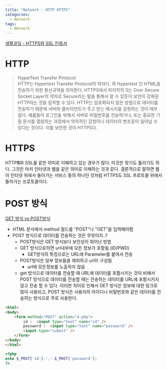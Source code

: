 ```yaml
---
title: "Network - HTTP HTTPS"
categories:
  - Network
tags:
  - Network
---
```


[생활코딩 - HTTPS와 SSL 인증서](https://opentutorials.org/course/228/4894)

# HTTP
> HyperText Transfer Protocol  
HTTP는 Hypertext Transfer Protocol의 약자다. 즉 Hypertext 인 HTML을 전송하기 위한 통신규약을 의미한다. HTTPS에서 마지막의 S는 Over Secure Socket Layer의 약자로 Secure라는 말을 통해서 알 수 있듯이 보안이 강화된 HTTP라는 것을 짐작할 수 있다. HTTP는 암호화되지 않은 방법으로 데이터를 전송하기 때문에 서버와 클라이언트가 주고 받는 메시지를 감청하는 것이 매우 쉽다. 예를들어 로그인을 위해서 서버로 비밀번호를 전송하거나, 또는 중요한 기밀 문서를 열람하는 과정에서 악의적인 감청이나 데이터의 변조등이 일어날 수 있다는 것이다. 이를 보안한 것이 HTTPS다.


# HTTPS
HTTP**S**와 SSL를 같은 의미로 이해하고 있는 경우가 많다. 이것은 맞기도 틀리기도 하다. 그것은 마치 인터넷과 웹을 같은 의미로 이해하는 것과 같다. 결론적으로 말하면 웹이 인터넷 위에서 돌아가는 서비스 중의 하나인 것처럼 HTTPS도 SSL 프로토콜 위에서 돌아가는 프로토콜이다.


# POST 방식
[GET 방식 vs POST방식](https://opentutorials.org/module/6/5125)

- HTML 문서에서 method 필드를 "POST"나 "GET"을 입력해야함
- POST 방식으로 데이터를 전송하는 것은 무엇이지..?
  - POST방식은 GET 방식보다 보안성이 뛰어난 방법
  - GET 방식으로하면 url내부에 모든 정보가 포함됨 (ID/PWD)
    - GET방식의 특징으로는 URL에 Parameter를 붙여서 전송
  - POST방식은 일부 정보들을 제외하고 url이 구성됨
    - url에 모든정보를 노출하지 않음
  - get 방식으로 데이터를 전송할 때 URL에 데이터를 포함시키는 것이 비해서 POST 방식으로 데이터를 전송할 때는 전송하는 데이터를 URL에 포함시키지 않고 전송 할 수 있다. 이러한 차이로 인해서 GET 방식은 정보에 대한 링크로 많이 사용되고, POST 방식은 사용자의 아이디나 비밀번호와 같은 데이터를 전송하는 방식으로 주로 사용한다.


```html
<html>
<body>
    <form method="POST" action="4.php">
        id :  <input type="text" name="id" />
        password :  <input type="text" name="password" />
        <input type="submit" />
    </form>
</body>
</html>
```


```php
<?php
echo $_POST['id'].','.$_POST['password'];
?> 
```
